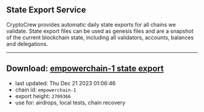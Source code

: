 ## State Export Service
CryptoCrew provides automatic daily state exports for all chains we validate. State export files can be used as genesis files and are a snapshot of the current blockchain state, including all validators, accounts, balances and delegations.

---
**Download: [empowerchain-1 state export](https://dl.ccvalidators.com/SERVICE/empowerchain/empowerchain-1_export_2709366.json)**
---

- last updated: Thu Dec 21 2023 01:06:46
- chain id: `empowerchain-1`
- export height: `2709366`
- use for: airdrops, local tests, chain recovery
